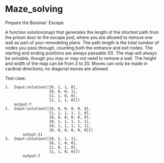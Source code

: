 # Maze_solving

Prepare the Bunnies' Escape

A function solution(map) that generates the length of the shortest path from the prison door to the escape pod, 
where you are allowed to remove one wall as part of your remodeling plans. The path length is the total number of nodes 
you pass through, counting both the entrance and exit nodes. The starting and ending positions are always passable (0). 
The map will always be solvable, though you may or may not need to remove a wall. The height and width of the map can be 
from 2 to 20. Moves can only be made in cardinal directions; no diagonal moves are allowed.


Test case:

    1.  Input:solution([[0, 1, 1, 0], 
                        [0, 0, 0, 1], 
                        [1, 1, 0, 0], 
                        [1, 1, 1, 0]])
        output:7
    2.  Input:solution([[0, 0, 0, 0, 0, 0], 
                        [1, 1, 1, 1, 1, 0], 
                        [0, 0, 0, 0, 0, 0], 
                        [0, 1, 1, 1, 1, 1], 
                        [0, 1, 1, 1, 1, 1], 
                        [0, 0, 0, 0, 0, 0]])
            output:11
    3.  Input:solution([[0, 1, 1, 1],
                        [0, 1, 0, 0],
                        [1, 0, 1, 0],
                        [1, 1, 0, 0]]) 
            output:7

